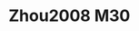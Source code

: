 <a name="material" />

# Zhou2008 M30
<script type="application/ld+json">
  {
    "@context": "https://schema.org/",
    "@type": "ChemicalSubstance",
    "http://purl.org/dc/terms/conformsTo":
      {
        "@type": "CreativeWork",
        "@id": "https://bioschemas.org/profiles/ChemicalSubstance/0.4-RELEASE/"
      },
    "@id": "https://egonw.github.io/nanowiki/nanowiki242.html#material",
    "name": "Zhou2008 M30",
    "sameAs: "http://127.0.0.1/mediawiki/index.php/Special:URIResolver/Zhou2008_M30"
  }
</script>

